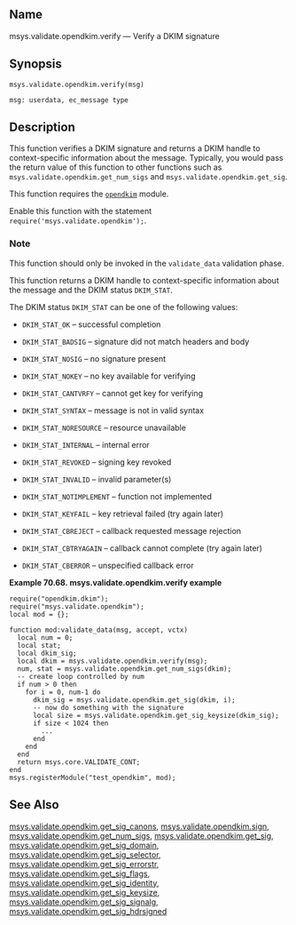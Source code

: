 <a name="lua.ref.msys.validate.opendkim.verify"></a>
## Name

msys.validate.opendkim.verify — Verify a DKIM signature

<a name="idp19173104"></a>
## Synopsis

`msys.validate.opendkim.verify(msg)`

`msg: userdata, ec_message type`<a name="idp19176544"></a>
## Description

This function verifies a DKIM signature and returns a DKIM handle to context-specific information about the message. Typically, you would pass the return value of this function to other functions such as `msys.validate.opendkim.get_num_sigs` and `msys.validate.opendkim.get_sig`.

This function requires the [`opendkim`](modules.opendkim "71.50. opendkim – Open Source DKIM") module.

Enable this function with the statement `require('msys.validate.opendkim');`.

### Note

This function should only be invoked in the `validate_data` validation phase.

This function returns a DKIM handle to context-specific information about the message and the DKIM status `DKIM_STAT`.

The DKIM status `DKIM_STAT` can be one of the following values:

*   `DKIM_STAT_OK` – successful completion

*   `DKIM_STAT_BADSIG` – signature did not match headers and body

*   `DKIM_STAT_NOSIG` – no signature present

*   `DKIM_STAT_NOKEY` – no key available for verifying

*   `DKIM_STAT_CANTVRFY` – cannot get key for verifying

*   `DKIM_STAT_SYNTAX` – message is not in valid syntax

*   `DKIM_STAT_NORESOURCE` – resource unavailable

*   `DKIM_STAT_INTERNAL` – internal error

*   `DKIM_STAT_REVOKED` – signing key revoked

*   `DKIM_STAT_INVALID` – invalid parameter(s)

*   `DKIM_STAT_NOTIMPLEMENT` – function not implemented

*   `DKIM_STAT_KEYFAIL` – key retrieval failed (try again later)

*   `DKIM_STAT_CBREJECT` – callback requested message rejection

*   `DKIM_STAT_CBTRYAGAIN` – callback cannot complete (try again later)

*   `DKIM_STAT_CBERROR` – unspecified callback error

<a name="lua.ref.msys.validate.opendkim.verify.example"></a>

**Example 70.68. msys.validate.opendkim.verify example**

```
require("opendkim.dkim");
require("msys.validate.opendkim");
local mod = {};

function mod:validate_data(msg, accept, vctx)
  local num = 0;
  local stat;
  local dkim_sig;
  local dkim = msys.validate.opendkim.verify(msg);
  num, stat = msys.validate.opendkim.get_num_sigs(dkim);
  -- create loop controlled by num 
  if num > 0 then
    for i = 0, num-1 do
      dkim_sig = msys.validate.opendkim.get_sig(dkim, i);
      -- now do something with the signature
      local size = msys.validate.opendkim.get_sig_keysize(dkim_sig);
      if size < 1024 then
        ...
      end
    end
  end 
  return msys.core.VALIDATE_CONT;
end
msys.registerModule("test_opendkim", mod);
```

<a name="idp19209136"></a>
## See Also

[msys.validate.opendkim.get_sig_canons](lua.ref.msys.validate.opendkim.get_sig_canons "msys.validate.opendkim.get_sig_canons"), [msys.validate.opendkim.sign](lua.ref.msys.validate.opendkim.sign.php "msys.validate.opendkim.sign"), [msys.validate.opendkim.get_num_sigs](lua.ref.msys.validate.opendkim.get_num_sigs.php "msys.validate.opendkim.get_num_sigs"), [msys.validate.opendkim.get_sig](lua.ref.msys.validate.opendkim.get_sig.php "msys.validate.opendkim.get_sig"), [msys.validate.opendkim.get_sig_domain](lua.ref.msys.validate.opendkim.get_sig_domain.php "msys.validate.opendkim.get_sig_domain"), [msys.validate.opendkim.get_sig_selector](lua.ref.msys.validate.opendkim.get_sig_selector.php "msys.validate.opendkim.get_sig_selector"), [msys.validate.opendkim.get_sig_errorstr](lua.ref.msys.validate.opendkim.get_sig_errorstr.php "msys.validate.opendkim.get_sig_errorstr"), [msys.validate.opendkim.get_sig_flags](lua.ref.msys.validate.opendkim.get_sig_flags.php "msys.validate.opendkim.get_sig_flags"), [msys.validate.opendkim.get_sig_identity](lua.ref.msys.validate.opendkim.get_sig_identity.php "msys.validate.opendkim.get_sig_identity"), [msys.validate.opendkim.get_sig_keysize](lua.ref.msys.validate.opendkim.get_sig_keysize.php "msys.validate.opendkim.get_sig_keysize"), [msys.validate.opendkim.get_sig_signalg](lua.ref.msys.validate.opendkim.get_sig_signalg.php "msys.validate.opendkim.get_sig_signalg"), [msys.validate.opendkim.get_sig_hdrsigned](lua.ref.msys.validate.opendkim.get_sig_hdrsigned.php "msys.validate.opendkim.get_sig_hdrsigned")
